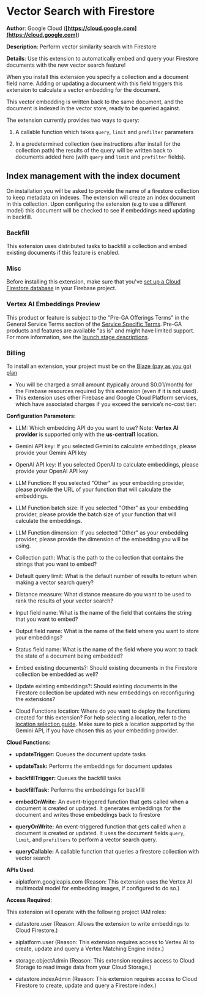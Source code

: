 # Vector Search with Firestore

**Author**: Google Cloud (**[https://cloud.google.com](https://cloud.google.com)**)

**Description**: Perform vector similarity search with Firestore



**Details**: Use this extension to automatically embed and query your Firestore documents with the new vector search feature!

When you install this extension you specify a collection and a document field name. Adding or updating a document with this field triggers this extension to calculate a vector embedding for the document.

This vector embedding is written back to the same document, and the document is indexed in the vector store, ready to be queried against.

The extension currently provides two ways to query:

1. A callable function which takes `query`, `limit` and `prefilter` parameters

2. In a predetermined collection (see instructions after install for the collection path) the results of the query will be written back to documents added here (with `query` and `limit` and `prefilter` fields).

## Index management with the index document

On installation you will be asked to provide the name of a firestore collection to keep metadata on indexes. The extension will create an index document in this collection. Upon configuring the extension (e.g to use a different model) this document will be checked to see if embeddings need updating in backfill.

### Backfill

This extension uses distributed tasks to backfill a collection and embed existing documents if this feature is enabled.

### Misc

Before installing this extension, make sure that you've [set up a Cloud Firestore database](https://firebase.google.com/docs/firestore/quickstart) in your Firebase project.

### Vertex AI Embeddings Preview

This product or feature is subject to the "Pre-GA Offerings Terms" in the General Service Terms section of the [Service Specific Terms](https://cloud.google.com/terms/service-terms#1). Pre-GA products and features are available "as is" and might have limited support. For more information, see the [launch stage descriptions](https://cloud.google.com/products?hl=en#product-launch-stages).

### Billing

To install an extension, your project must be on the [Blaze (pay as you go) plan](https://firebase.google.com/pricing)

- You will be charged a small amount (typically around $0.01/month) for the Firebase resources required by this extension (even if it is not used).
- This extension uses other Firebase and Google Cloud Platform services, which have associated charges if you exceed the service’s no-cost tier:




**Configuration Parameters:**

* LLM: Which embedding API do you want to use? Note: **Vertex AI provider** is supported only with the **us-central1** location.


* Gemini API key: If you selected Gemini to calculate embeddings, please provide your Gemini API key


* OpenAI API key: If you selected OpenAI to calculate embeddings, please provide your OpenAI API key


* LLM Function: If you selected \"Other\" as your embedding provider, please provide the URL of your function that will calculate the embeddings.


* LLM Function batch size: If you selected \"Other\" as your embedding provider, please provide the batch size of your function that will calculate the embeddings.


* LLM Function dimension: If you selected \"Other\" as your embedding provider, please provide the dimension of the embedding you will be using.


* Collection path: What is the path to the collection that contains the strings that you want to embed?


* Default query limit: What is the default number of results to return when making a vector search query?


* Distance measure: What distance measure do you want to be used to rank the results of your vector search?

* Input field name: What is the name of the field that contains the string that you want to embed?


* Output field name: What is the name of the field where you want to store your embeddings?


* Status field name: What is the name of the field where you want to track the state of a document being embedded?


* Embed existing documents?: Should existing documents in the Firestore collection be embedded as well?


* Update existing embeddings?: Should existing documents in the Firestore collection be updated with new embeddings on reconfiguring the extensions?


* Cloud Functions location: Where do you want to deploy the functions created for this extension? For help selecting a location, refer to the [location selection guide](https://firebase.google.com/docs/functions/locations). Make sure to pick a location supported by the Gemini API, if you have chosen this as your embedding provider.



**Cloud Functions:**

* **updateTrigger:** Queues the document update tasks

* **updateTask:** Performs the embeddings for document updates

* **backfillTrigger:** Queues the backfill tasks

* **backfillTask:** Performs the embeddings for backfill

* **embedOnWrite:** An event-triggered function that gets called when a document is created or updated. It generates embeddings for the document and writes those embeddings back to firestore

* **queryOnWrite:** An event-triggered function that gets called when a document is created or updated. It uses the document fields `query`, `limit`, and `prefilters` to perform a vector search query.

* **queryCallable:** A callable function that queries a firestore collection with vector search



**APIs Used**:

* aiplatform.googleapis.com (Reason: This extension uses the Vertex AI multimodal model for embedding images, if configured to do so.)



**Access Required**:



This extension will operate with the following project IAM roles:

* datastore.user (Reason: Allows the extension to write embeddings to Cloud Firestore.)

* aiplatform.user (Reason: This extension requires access to Vertex AI to create, update and query a Vertex Matching Engine index.)

* storage.objectAdmin (Reason: This extension requires access to Cloud Storage to read image data from your Cloud Storage.)

* datastore.indexAdmin (Reason: This extension requires access to Cloud Firestore to create, update and query a Firestore index.)
